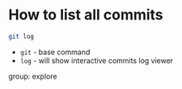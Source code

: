 # How to list all commits

```bash
git log
```

- `git` - base command
- `log` - will show interactive commits log viewer

group: explore


